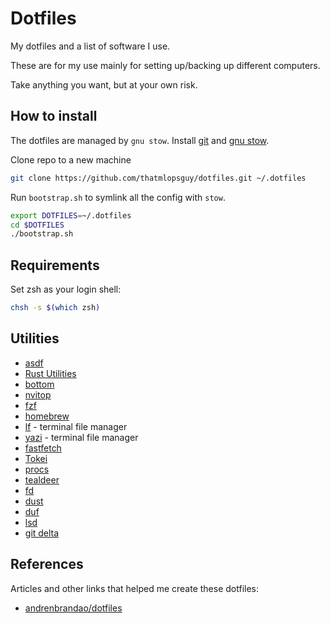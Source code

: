 # Dotfiles

My dotfiles and a list of software I use.

These are for my use mainly for setting up/backing up different computers.

Take anything you want, but at your own risk.

## How to install

The dotfiles are managed by `gnu stow`. Install [git](https://git-scm.com/) and [gnu stow](https://www.gnu.org/software/stow/).

Clone repo to a new machine

```bash
git clone https://github.com/thatmlopsguy/dotfiles.git ~/.dotfiles
```

Run `bootstrap.sh` to symlink all the config with `stow`.

```bash
export DOTFILES=~/.dotfiles
cd $DOTFILES
./bootstrap.sh
```

## Requirements

Set zsh as your login shell:

```sh
chsh -s $(which zsh)
```

## Utilities

- [asdf](https://asdf-vm.com/)
- [Rust Utilities](https://rustutils.com/)
- [bottom](https://github.com/ClementTsang/bottom)
- [nvitop](https://github.com/XuehaiPan/nvitop)
- [fzf](https://github.com/junegunn/fzf)
- [homebrew](https://brew.sh/)
- [lf](https://github.com/gokcehan/lf) - terminal file manager
- [yazi](https://github.com/sxyazi/yazi) - terminal file manager
- [fastfetch](https://github.com/fastfetch-cli/fastfetch)
- [Tokei](https://github.com/XAMPPRocky/tokei)
- [procs](https://github.com/dalance/procs)
- [tealdeer](https://github.com/dbrgn/tealdeer)
- [fd](https://github.com/sharkdp/fd)
- [dust](https://github.com/bootandy/dust)
- [duf](https://github.com/muesli/duf)
- [lsd](https://github.com/lsd-rs/lsd)
- [git delta](https://github.com/dandavison/delta)

## References

Articles and other links that helped me create these dotfiles:

- [andrenbrandao/dotfiles](https://github.com/andrenbrandao/dotfiles/)
